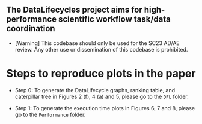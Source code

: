 ## The DataLifecycles project aims for high-performance scientific workflow task/data coordination

- [Warning] This codebase should only be used for the SC23 AD/AE review. Any other use or dissemination of this codebase is prohibited. 

# Steps to reproduce plots in the paper

- Step 0: To generate the DataLifecycle graphs, ranking table, and caterpillar tree in Figures 2 (f), 4 (a) and 5, please go to the `DFL` folder.  

- Step 1: To generate the execution time plots in Figures 6, 7 and 8, please go to the `Performance` folder.
